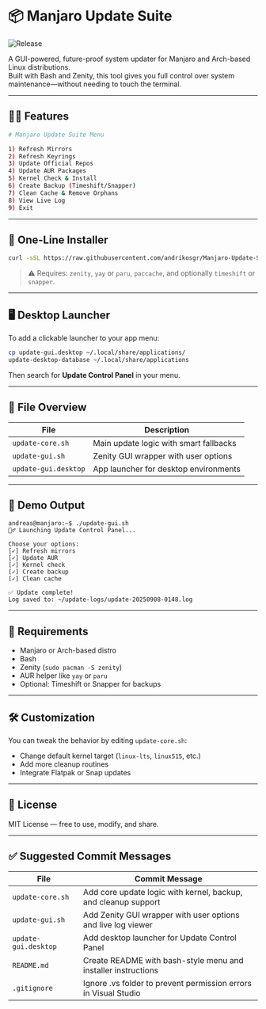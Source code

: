 # 📦 Manjaro Update Suite
![Release](https://img.shields.io/github/v/release/andrikosgr/Manjaro-Update-Suite?label=Latest%20Release)


A GUI-powered, future-proof system updater for Manjaro and Arch-based Linux distributions.  
Built with Bash and Zenity, this tool gives you full control over system maintenance—without needing to touch the terminal.

---

## 🧙‍♂️ Features

```bash
# Manjaro Update Suite Menu

1) Refresh Mirrors
2) Refresh Keyrings
3) Update Official Repos
4) Update AUR Packages
5) Kernel Check & Install
6) Create Backup (Timeshift/Snapper)
7) Clean Cache & Remove Orphans
8) View Live Log
9) Exit
```

---

## 🚀 One-Line Installer

```bash
curl -sSL https://raw.githubusercontent.com/andrikosgr/Manjaro-Update-Suite/main/update-gui.sh | bash
```

> ⚠️ Requires: `zenity`, `yay` or `paru`, `paccache`, and optionally `timeshift` or `snapper`.

---

## 🖥️ Desktop Launcher

To add a clickable launcher to your app menu:

```bash
cp update-gui.desktop ~/.local/share/applications/
update-desktop-database ~/.local/share/applications
```

Then search for **Update Control Panel** in your menu.

---

## 📂 File Overview

| File                  | Description                                      |
|-----------------------|--------------------------------------------------|
| `update-core.sh`      | Main update logic with smart fallbacks           |
| `update-gui.sh`       | Zenity GUI wrapper with user options             |
| `update-gui.desktop`  | App launcher for desktop environments            |

---

## 🧪 Demo Output

```console
andreas@manjaro:~$ ./update-gui.sh
🧙‍♂️ Launching Update Control Panel...

Choose your options:
[✓] Refresh mirrors
[✓] Update AUR
[✓] Kernel check
[✓] Create backup
[✓] Clean cache

✅ Update complete!
Log saved to: ~/update-logs/update-20250908-0148.log
```

---

## 🧠 Requirements

- Manjaro or Arch-based distro  
- Bash  
- Zenity (`sudo pacman -S zenity`)  
- AUR helper like `yay` or `paru`  
- Optional: Timeshift or Snapper for backups

---

## 🛠️ Customization

You can tweak the behavior by editing `update-core.sh`:
- Change default kernel target (`linux-lts`, `linux515`, etc.)
- Add more cleanup routines
- Integrate Flatpak or Snap updates

---

## 📜 License

MIT License — free to use, modify, and share.

---

## ✅ Suggested Commit Messages

| File                  | Commit Message                                               |
|-----------------------|--------------------------------------------------------------|
| `update-core.sh`      | Add core update logic with kernel, backup, and cleanup support |
| `update-gui.sh`       | Add Zenity GUI wrapper with user options and live log viewer |
| `update-gui.desktop`  | Add desktop launcher for Update Control Panel                |
| `README.md`           | Create README with bash-style menu and installer instructions |
| `.gitignore`          | Ignore .vs folder to prevent permission errors in Visual Studio |
